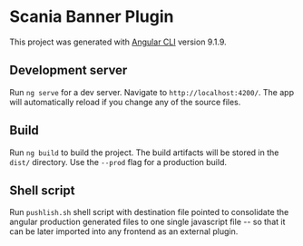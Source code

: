 # Scania Banner Plugin

This project was generated with [Angular CLI](https://github.com/angular/angular-cli) version 9.1.9.

## Development server

Run `ng serve` for a dev server. Navigate to `http://localhost:4200/`. The app will automatically reload if you change any of the source files.

## Build

Run `ng build` to build the project. The build artifacts will be stored in the `dist/` directory. Use the `--prod` flag for a production build.

## Shell script

Run `pushlish.sh` shell script with destination file pointed to consolidate the angular production generated files to one single javascript file -- so that it can be later imported into any frontend as an external plugin. 
